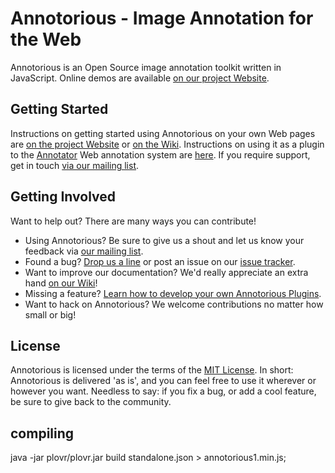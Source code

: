 # Annotorious - Image Annotation for the Web

Annotorious is an Open Source image annotation toolkit written in JavaScript. Online demos are available
[on our project Website](http://annotorious.github.io).

## Getting Started

Instructions on getting started using Annotorious on your own Web pages are [on the project Website](http://annotorious.github.io/getting-started.html) or
[on the Wiki](http://github.com/annotorious/annotorious/wiki/Getting-Started). Instructions on using it as a plugin to the
[Annotator](http://okfnlabs.org/annotator/) Web annotation system are [here](http://annotorious.github.io/plug-outs/okfn-annotator.html).
If you require support, get in touch [via our mailing list](http://groups.google.com/d/forum/annotorious).

## Getting Involved

Want to help out? There are many ways you can contribute!

* Using Annotorious? Be sure to give us a shout and let us know your feedback via [our mailing list](http://groups.google.com/group/annotorious).
* Found a bug? [Drop us a line](http://groups.google.com/group/annotorious) or post an issue on our [issue tracker](http://github.com/annotorious/annotorious/issues).
* Want to improve our documentation? We'd really appreciate an extra hand [on our Wiki](http://github.com/annotorious/annotorious/wiki)!
* Missing a feature? [Learn how to develop your own Annotorious Plugins](http://github.com/annotorious/annotorious/wiki/Developing-Plugins).
* Want to hack on Annotorious? We welcome contributions no matter how small or big!

## License

Annotorious is licensed under the terms of the [MIT License](http://opensource.org/licenses/MIT). In short: Annotorious is delivered 'as is', and you can feel
free to use it wherever or however you want. Needless to say: if you fix a bug, or add a cool feature, be sure to give back to the community.

## compiling
java -jar plovr/plovr.jar build standalone.json > annotorious1.min.js;
